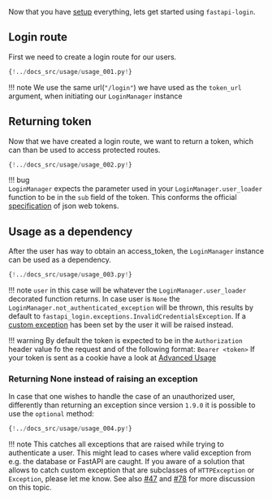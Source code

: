 Now that you have [setup](setup.md) everything, lets get started using 
``fastapi-login``.

## Login route
First we need to create a login route for our users.
````python
{!../docs_src/usage/usage_001.py!}
````

!!! note
    We use the same url(``"/login"``) we have used as the ``token_url`` argument,
    when initiating our ``LoginManager`` instance

## Returning token
Now that we have created a login route, we want to return a token, which can than
be used to access protected routes.
````python hl_lines="13 14 15 16"
{!../docs_src/usage/usage_002.py!}
````

!!! bug    
    ``LoginManager`` expects the parameter used in your ``LoginManager.user_loader``
    function to be in the ``sub`` field of the token. This conforms the official
    [specification](https://tools.ietf.org/html/rfc7519#page-9) of json web tokens.

## Usage as a dependency
After the user has way to obtain an access_token, the ``LoginManager`` instance
can be used as a dependency.
````python hl_lines="2"
{!../docs_src/usage/usage_003.py!}
````

!!! note 
    ``user`` in this case will be whatever the ``LoginManager.user_loader`` decorated function returns.
    In case user is ``None`` the `LoginManager.not_authenticated_exception`
    will be thrown, this results by default to 
    `fastapi_login.exceptions.InvalidCredentialsException`.
    If a [custom exception](advanced_usage.md#exception-handling) has been set by the user it will be
    raised instead.

!!! warning
    By default the token is expected to be in the ``Authorization`` header
    value fo the request and of the following format:
    ````
    Bearer <token>
    ````
    If your token is sent as a cookie have a look at [Advanced Usage](https://fastapi-login.readthedocs.io/advanced_usage/#cookies)

### Returning None instead of raising an exception
In case that one wishes to handle the case of an unauthorized user, differently than returning an exception
since version `1.9.0` it is possible to use the `optional` method:

````python hl_lines="2"
{!../docs_src/usage/usage_004.py!}
````

!!! note
    This catches all exceptions that are raised while trying to authenticate a user. 
    This might lead to cases where valid exception from e.g. the database or FastAPI are caught.
    If you aware of a solution that allows to catch custom exception that are subclasses of ``HTTPException`` 
    or ``Exception``, please let me know. See also [#47](https://github.com/MushroomMaula/fastapi_login/issues/47)
    and [#78](https://github.com/MushroomMaula/fastapi_login/issues/78) for more discussion on this topic.
